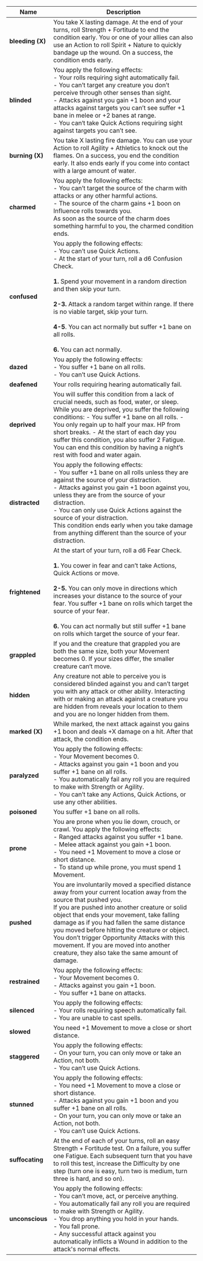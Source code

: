 Name | Description
--- | ---
**bleeding (X)** | You take X lasting damage. At the end of your turns, roll Strength + Fortitude to end the condition early. You or one of your allies can also use an Action to roll Spirit + Nature to quickly bandage up the wound. On a success, the condition ends early.
**blinded** | You apply the following effects:<br/>- Your rolls requiring sight automatically fail.<br/>- You can’t target any creature you don’t perceive through other senses than sight.<br/>- Attacks against you gain +1 boon and your attacks against targets you can’t see suffer +1 bane in melee or +2 banes at range.<br/>- You can‘t take Quick Actions requiring sight against targets you can’t see.<br/>
**burning (X)** | You take X lasting fire damage. You can use your Action to roll Agility + Athletics to knock out the flames. On a success, you end the condition early. It also ends early if you come into contact with a large amount of water.
**charmed** | You apply the following effects:<br/>- You can’t target the source of the charm with attacks or any other harmful actions.<br/>- The source of the charm gains +1 boon on Influence rolls towards you.<br/>As soon as the source of the charm does something harmful to you, the charmed condition ends.<br/>
**confused** | You apply the following effects:<br/>- You can’t use Quick Actions.<br/>- At the start of your turn, roll a d6 Confusion Check.<br/><br/><strong>1. </strong>Spend your movement in a random direction and then skip your turn.<br/><br/><strong>2-3.</strong> Attack a random target within range. If there is no viable target, skip your turn.<br/><br/><strong>4-5</strong>. You can act normally but suffer +1 bane on all rolls.<br/><br/><strong>6.</strong> You can act normally.
**dazed** | You apply the following effects:<br/>- You suffer +1 bane on all rolls.<br/>- You can’t use Quick Actions.<br/>
**deafened** | Your rolls requiring hearing automatically fail.
**deprived** | You will suffer this condition from a lack of crucial needs, such as food, water, or sleep. While you are deprived, you suffer the following conditions: - You suffer +1 bane on all rolls. - You only regain up to half your max. HP from short breaks. - At the start of each day you suffer this condition, you also suffer 2 Fatigue. You can end this condition by having a night’s rest with food and water again.
**distracted** | You apply the following effects:<br/>- You suffer +1 bane on all rolls unless they are against the source of your distraction.<br/>- Attacks against you gain +1 boon against you, unless they are from the source of your distraction.<br/>- You can only use Quick Actions against the source of your distraction.<br/>This condition ends early when you take damage from anything different than the source of your distraction.<br/>
**frightened** | At the start of your turn, roll a d6 Fear Check.<br/><br/><strong>1.</strong> You cower in fear and can’t take Actions, Quick Actions or move.<br/><br/><strong>2-5.</strong> You can only move in directions which increases your distance to the source of your fear. You suffer +1 bane on rolls which target the source of your fear.<br/><br/><strong>6. </strong>You can act normally but still suffer +1 bane on rolls which target the source of your fear.
**grappled** | If you and the creature that grappled you are both the same size, both your Movement becomes 0. If your sizes differ, the smaller creature can‘t move. 
**hidden** | Any creature not able to perceive you is considered blinded against you and can’t target you with any attack or other ability. Interacting with or making an attack against a creature you are hidden from reveals your location to them and you are no longer hidden from them.
**marked (X)** | While marked, the next attack against you gains +1 boon and deals +X damage on a hit. After that attack, the condition ends.
**paralyzed** | You apply the following effects:<br/>- Your Movement becomes 0.<br/>- Attacks against you gain +1 boon and you suffer +1 bane on all rolls.<br/>- You automatically fail any roll you are required to make with Strength or Agility.<br/>- You can’t take any Actions, Quick Actions, or use any other abilities.<br/>
**poisoned** | You suffer +1 bane on all rolls.
**prone** | You are prone when you lie down, crouch, or crawl. You apply the following effects:<br/>- Ranged attacks against you suffer +1 bane.<br/>- Melee attack against you gain +1 boon.<br/>- You need +1 Movement to move a close or short distance.<br/>- To stand up while prone, you must spend 1 Movement.<br/>
**pushed** | You are involuntarily moved a specified distance away from your current location away from the source that pushed you. <br/>If you are pushed into another creature or solid object that ends your movement, take falling damage as if you had fallen the same distance you moved before hitting the creature or object. You don’t trigger Opportunity Attacks with this movement. If you are moved into another creature, they also take the same amount of damage.<br/>
**restrained** | You apply the following effects:<br/>- Your Movement becomes 0.<br/>- Attacks against you gain +1 boon.<br/>- You suffer +1 bane on attacks.<br/>
**silenced** | You apply the following effects:<br/>- Your rolls requiring speech automatically fail.<br/>- You are unable to cast spells.<br/>
**slowed** | You need +1 Movement to move a close or short distance.
**staggered** | You apply the following effects:<br/>- On your turn, you can only move or take an Action, not both.<br/>- You can’t use Quick Actions.<br/>
**stunned** | You apply the following effects:<br/>- You need +1 Movement to move a close or short distance.<br/>- Attacks against you gain +1 boon and you suffer +1 bane on all rolls.<br/>- On your turn, you can only move or take an Action, not both.<br/>- You can’t use Quick Actions.<br/>
**suffocating** | At the end of each of your turns, roll an easy Strength + Fortitude test. On a failure, you suffer one Fatigue. Each subsequent turn that you have to roll this test, increase the Difficulty by one step (turn one is easy, turn two is medium, turn three is hard, and so on).
**unconscious** | You apply the following effects:<br/>- You can’t move, act, or perceive anything.<br/>- You automatically fail any roll you are required to make with Strength or Agility.<br/>- You drop anything you hold in your hands.<br/>- You fall prone.<br/>- Any successful attack against you automatically inflicts a Wound in addition to the attack's normal effects.<br/>
